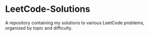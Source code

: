# LeetCode-Solutions
A repository containing my solutions to various LeetCode problems, organized by topic and difficulty.
